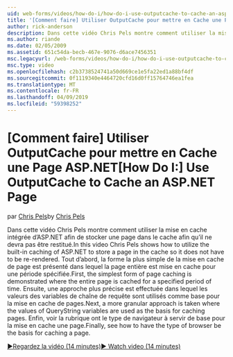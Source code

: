 ```yaml
---
uid: web-forms/videos/how-do-i/how-do-i-use-outputcache-to-cache-an-aspnet-page
title: '[Comment faire] Utiliser OutputCache pour mettre en Cache une Page ASP.NET | Microsoft Docs'
author: rick-anderson
description: Dans cette vidéo Chris Pels montre comment utiliser la mise en cache intégrée d’ASP.NET afin de stocker une page dans le cache afin qu’il ne devra pas être restitué. Tout d’abord, le...
ms.author: riande
ms.date: 02/05/2009
ms.assetid: 651c54da-becb-467e-9076-d6ace7456351
msc.legacyurl: /web-forms/videos/how-do-i/how-do-i-use-outputcache-to-cache-an-aspnet-page
msc.type: video
ms.openlocfilehash: c2b3738524741a50d669ce1e5fa22ed1a88bf4df
ms.sourcegitcommit: 0f1119340e4464720cfd16d0ff15764746ea1fea
ms.translationtype: MT
ms.contentlocale: fr-FR
ms.lasthandoff: 04/09/2019
ms.locfileid: "59398252"
---
```

# <a name="how-do-i-use-outputcache-to-cache-an-aspnet-page"></a><span data-ttu-id="1297d-104">[Comment faire] Utiliser OutputCache pour mettre en Cache une Page ASP.NET</span><span class="sxs-lookup"><span data-stu-id="1297d-104">[How Do I:] Use OutputCache to Cache an ASP.NET Page</span></span>

<span data-ttu-id="1297d-105">par [Chris Pels](https://twitter.com/chrispels)</span><span class="sxs-lookup"><span data-stu-id="1297d-105">by [Chris Pels](https://twitter.com/chrispels)</span></span>

<span data-ttu-id="1297d-106">Dans cette vidéo Chris Pels montre comment utiliser la mise en cache intégrée d’ASP.NET afin de stocker une page dans le cache afin qu’il ne devra pas être restitué.</span><span class="sxs-lookup"><span data-stu-id="1297d-106">In this video Chris Pels shows how to utilize the built-in caching of ASP.NET to store a page in the cache so it does not have to be re-rendered.</span></span> <span data-ttu-id="1297d-107">Tout d’abord, la forme la plus simple de la mise en cache de page est présenté dans lequel la page entière est mise en cache pour une période spécifiée.</span><span class="sxs-lookup"><span data-stu-id="1297d-107">First, the simplest form of page caching is demonstrated where the entire page is cached for a specified period of time.</span></span> <span data-ttu-id="1297d-108">Ensuite, une approche plus précise est effectuée dans lequel les valeurs des variables de chaîne de requête sont utilisés comme base pour la mise en cache de pages.</span><span class="sxs-lookup"><span data-stu-id="1297d-108">Next, a more granular approach is taken where the values of QueryString variables are used as the basis for caching pages.</span></span> <span data-ttu-id="1297d-109">Enfin, voir la rubrique ont le type de navigateur à servir de base pour la mise en cache une page.</span><span class="sxs-lookup"><span data-stu-id="1297d-109">Finally, see how to have the type of browser be the basis for caching a page.</span></span>

[<span data-ttu-id="1297d-110">&#9654;Regardez la vidéo (14 minutes)</span><span class="sxs-lookup"><span data-stu-id="1297d-110">&#9654; Watch video (14 minutes)</span></span>](https://channel9.msdn.com/Blogs/ASP-NET-Site-Videos/how-do-i-use-outputcache-to-cache-an-aspnet-page)
